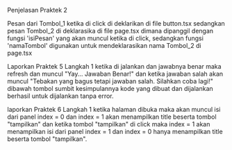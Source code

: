 Penjelasan Praktek 2

Pesan dari Tombol_1 ketika di click di deklarikan di file button.tsx sedangkan pesan Tombol_2 di deklarasika di file page.tsx dimana dipanggil dengan fungsi 'isiPesan' yang akan muncul ketika di click, sedangkan fungsi 'namaTombol' digunakan untuk mendeklarasikan nama Tombol_2 di page.tsx

Laporkan Praktek 5 Langkah 1
ketika di jalankan dan jawabnya benar maka refresh dan muncul "Yay... Jawaban Benar!" dan ketika jawaban salah akan muncul "Tebakan yang bagus tetapi jawaban salah. Silahkan coba lagi!" dibawah tombol sumbit kesimpulannya kode yang dibuat dan dijalankan berhasil untuk dijalankan tanpa error.

 laporkan Praktek 6 Langkah 1
 ketika halaman dibuka maka akan muncul isi dari panel index = 0 dan index = 1 akan menampilkan title beserta tombol "tampilkan" dan ketika tombol "tampilkan" di click maka index = 1 akan menampilkan isi dari panel index = 1 dan index = 0 hanya menampilkan title beserta tombol "tampilkan".